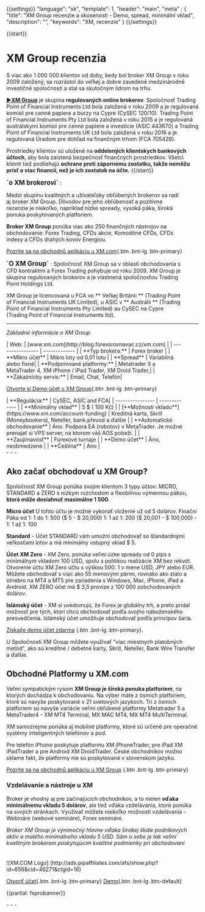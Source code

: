 {{settings}}
  "language": "sk",
  "template": 1,
  "header": "main",
  "meta" : {
    "title": "XM Group recenzie a skúsenosti - Demo, spread, minimální vklad",
    "description": "",
    "keywords": "XM,  recenzie"
  }
{{/settings}}
<div itemprop="review" itemscope itemtype="http://schema.org/Review">

<span itemprop="reviewRating" itemscope itemtype="http://schema.org/Rating">
  <meta itemprop="worstRating" content="1"/>
  <meta itemprop="ratingValue" content="92"/>
  <meta itemprop="bestRating" content="100"/>
</span>
<meta itemprop="itemreviewed" content="XM">
<meta itemprop="author" content="ForexSrovnávač.cz">

<div class="row">
<div class="col-md-9" role="main" markdown="1">

{{start}} 
# XM Group recenzia


S viac ako 1 000 000 klientov od doby, kedy bol broker XM Group v roku 2009 založený, sa rozrástol do veľkej a dobre zavedené medzinárodné investičné spoločnosti a stal sa skutočným lídrom na trhu.

[▶**XM Group**](http://blog.forexsrovnavac.cz/xm.com "forex obchodné aplikácie") je skupina **regulovaných online brokerov**. Spoločnosť Trading Point of Financial Instruments Ltd bola založená v roku 2009 a je regulovaná komisií pre cenné papiere a burzy na Cypre (CySEC 120/10). Trading Point of Financial Instruments Pty Ltd bola založená v roku 2015 a je regulovaná austrálskymi komisií pre cenné papiere a investície (ASIC 443670) a Trading Point of Financial Instruments UK Ltd bola založená v roku 2016 a je regulovaná Úradom pre dohľad na finančným trhom (FCA 705428).

Prostriedky klientov sú uložené na **oddelených klientskych bankových účtoch**, aby bola zaistená bezpečnosť finančných prostriedkov. Všetci klienti tiež podliehajú **ochrane proti zápornému zostatku, takže nemôžu prísť o viac financií, než je ich zostatok na účte.**
{{/start}} 

<div class="row" style="width:92%">
  <div class="col-md-6" markdown="1">
<b><big>`o XM brokerovi`</b></big>
:    

Medzi skupinu kvalitných a užívateľsky obľúbených brokerov sa radí aj broker XM Group. Dôvodov pre jeho obľúbenosť a pozitívne recenzie je niekoľko, napríklad nízke spready, vysoká páka, široká ponuka poskytovaných platforiem.

**Broker XM Group** ponúka viac ako 250 finančných nástrojov na obchodovanie: Forex Trading, CFDs akcie, Komoditné CFDs, CFDs indexy a CFDs drahých kovov Energiou.



[Pozrite sa na obchodnů aplikáciu u XM.com](http://blog.forexsrovnavac.cz/sk/xm.com){.btn .bnt-lg .btn-primary}

</div>
  <div class="col-md-6" markdown="1">
<b><big>`O XM Group`</b></big>
:    
 Spoločnosť XM Group sa v oblasti obchodovania s CFD kontraktmi a Forex Trading pohybuje od roku 2009. XM Group je skupina regulovaných brokerov a je vlastnená spoločnosťou Trading
Point Holdings Ltd.

XM Group je licencovaná u FCA vo ** Veľkej Británii ** (Trading Point of Financial Instruments UK Limited), u ASIC v ** Austrálii ** (Trading Point of Financial Instruments Pty Limited) au CySEC na Cypre (Trading Point of Financial Instruments ltd).

</div>
</div>


- - -
*Základné informácie o XM Group*
<div class="row" style="width:92%">
  <div class="col-md-6" markdown="1">
| Web:     |   [www.xm.com](http://blog.forexsrovnavac.cz/xm.com) |
| ---------------- | ------------- |
| **Typ brokera:**   | Forex broker |
| **Mikro účet** | Mikro loty od 0,01 lotu |
| **Spread** | Variabilná alebo fixné|
| **Podporované platformy:**  | Metatrader 5 a MetaTrader 4, XM iPhone / iPad Trader, XM Droid Trader,|
| **Zákaznícky servis:**  | Email, Chat, Telefón|

[Otvorte si Demo účet u XM Group](http://blog.forexsrovnavac.cz/sk/xm.com){.btn .bnt-lg .btn-primary}

  </div>
  <div class="col-md-6" markdown="1">
| **Regulácia:**  | CySEC, ASIC and FCA|
| ---------------- | ------------- |
| **Minimálny vklad**  | 5 $ ( 100 Kč) |
| [**Možnosti vkladu**](https://www.xm.com/account-funding)  | Kreditná karta, Skrill (Moneybookers), Neteller, bank.převod a ďalšie |
| **Automatické obchodovanie**  |  Áno. Podpora EA (robotov) v MetaTrader. Je možné prenajať si VPS server, na ktorom váš AOS pobeží. |
| **Zaujímavosť**  | Forexové turnaje |
| **Demo účet**  | Áno, neobmedzene |
| **Čeština**  | Ano |

</div>
</div>
 - - -


## Ako začať obchodovať u XM Group?

Spoločnosť XM Group ponúka svojim klientom 3 typy účtov: MICRO, STANDARD a ZERO s nízkym rozchodom a flexibilnou výmennou pákou, **ktorá môže dosiahnuť maximálne 1 500.**

**Micro účet** U tohto účtu je možné vykonať vloženie už od 5 dolárov. Finační Páka od 1: 1 do 1: 500 ($ 5 - $ 20,000) 1: 1 až 1: 200 ($ 20,001 - $ 100,000) - 1: 1 až 1: 100

**Standard** - Účet STANDARD vám umožní obchodovať so štandardnými veľkosťami lotov a má minimálny vstupný vklad $ 5.

**Účet XM Zero** - XM Zero, ponúka veľmi úzke spready od 0 pips s minimálnym vkladom 100 USD, spolu s politikou realizácie XM bez rekvót. Otvorenie účtu XM Zero účtu s výškou 500: 1 v mene USD, JPY alebo EUR. Môžete obchodovať s viac ako 55 menovými pármi, rovnako ako zlato a striebro na MT4 a MT5 pre zariadenia s Windows, Mac, iPhone, iPad a Android. XM ZERO účet má $ 3,5 provize z
100 000 zobchodovaných dolárov.

**Islámský účet** - XM si uvedomujú, že Forex je globálny trh, a preto pridal možnosť pre tých, ktorí chcú obchodovať podľa svojho náboženského presvedčenia. Islámský účet umožňuje obchodovať podľa princípov šaría.


[Získajte demo účet zdarma](http://blog.forexsrovnavac.cz/xm.com) {.btn .bnt-lg .btn-primary}.

U Spoločnosti XM Group môžete využívať "viac miestnych platobných metód", ako sú kreditné / debetné karty, Skrill, Neteller, Bank Wire Transfer a ďalšie.

## Obchodné Platformy u XM.com

Veľmi sympatickým rysom **XM Group je široká ponuka platforiem**, na ktorých dochádza k obchodovaniu. Na výber máte z ôsmich platforiem, ktoré sú navyše poskytované v 21 svetových jazykoch. Tri z ôsmich platforiem sú navyše variácie veľmi obľúbené platformy Metatrader 5 a MetaTrader4 - XM MT4 Terminal, MX MAC MT4, MX MT4 MultiTerminal.

XM samozrejme ponúka aj mobilné platformy, ktoré sú určené pre operačné systémy inteligentných telefónov a pod.

Pre telefón iPhone poskytuje platformu XM iPhoneTrader, pre iPad XM iPadTrader a pre Android XM DroidTrader. České obchodníkov možno sklame fakt, že platformy nie sú poskytované v slovenskom jazyku.


[Pozrite sa na obchodnů aplikáciu u XM Group](http://blog.forexsrovnavac.cz/xm.com) {.btn .bnt-lg .btn-primary}

### Vzdelávanie a nástroje u XM

Broker je vhodný aj pre začínajúcich obchodníkov, a to nielen **vďaka minimálnemu vkladu 5 dolárov**, ale tiež vďaka vzdelávania, ktoré ponúka na svojich stránkach. Využívať môžete niekoľko možností vzdelávania - Webináre (webové semináre), Forex semináre.

*Broker XM Group je výnimočný hlavne vďaka širokej škále podnikových aktív a malého minimálneho vkladu 5 USD. Sám o sebe je tak veľmi kvalitným brokerom poskytujúcim kvalitné podmienky pri obchodovaní*


</div>
<div class="col-md-3" markdown="1">
<div class="well" markdown="1" style="margin-top: 2.5em">
![XM.COM Logo] (http://ads.pipaffiliates.com/afs/show.php?id=656&cid=46271&ctgid=16)

[Otvoriť účet](http://blog.forexsrovnavac.cz/sk/xm.com "Registrácia"){.btn .bnt-lg .btn-primary} [Demo](http://blog.forexsrovnavac.cz/sk/xm.com "Demo účet"){.btn .bnt-lg .btn-default}
</div>




{{partial: fxprobanner}}

<div class="container-fluid" markdown="1">
- - -

</div>
</div>
</div>


</div><!-- /itemreview -->
